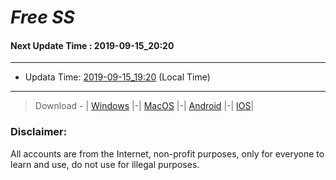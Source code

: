 
# *Free SS*

#### Next Update Time : 2019-09-15_20:20

---
* Updata Time: [2019-09-15_19:20](https://github.com/Geek-007/free-SS/blob/master/2019-09-15_19:20_FreeSS.txt) (Local Time)
---

> Download - | [Windows](https://github.com/shadowsocks/shadowsocks-windows/releases) |-| [MacOS](https://github.com/shadowsocks/shadowsocks-iOS/releases) |-| [Android](https://github.com/shadowsocks/shadowsocks-android/releases) |-| [IOS](https://itunes.apple.com/us/)|

### Disclaimer:
All accounts are from the Internet, non-profit purposes, only for everyone to learn and use, do not use for illegal purposes.
<br>
